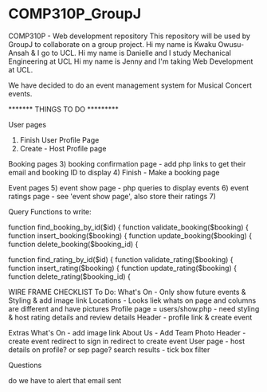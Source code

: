 # COMP310P_GroupJ
COMP310P - Web development repository 
This repository will be used by GroupJ to collaborate on a group project. 
Hi my name is Kwaku Owusu-Ansah & I go to UCL. 
Hi my name is Danielle and I study Mechanical Engineering at UCL
Hi my name is Jenny and I'm taking Web Development at UCL.


We have decided to do an event management system for Musical Concert events.




******* THINGS TO DO *********

User pages
1) Finish User Profile Page
2) Create - Host Profile page

Booking pages
3) booking confirmation page - add php links to get their email and booking ID to display
4) Finish - Make a booking page

Event pages
5) event show page - php queries to display events
6) event ratings page - see 'event show page', also store their ratings
7)

Query Functions to write: 

function find_booking_by_id($id) {
function validate_booking($booking) {
function insert_booking($booking) {
function update_booking($booking) {
function delete_booking($booking_id) {

function find_rating_by_id($id) {
function validate_rating($booking) {
function insert_rating($booking) {
function update_rating($booking) {
function delete_rating($booking_id) {


WIRE FRAME CHECKLIST
To Do:
What's On - Only show future events & Styling & add image link 
Locations - Looks liek whats on page and columns are different and have pictures
Profile page = users/show.php - need styling & host rating details and review details
Header - profile link & create event




Extras
What's On - add image link 
About Us - Add Team Photo
Header -  create event redirect to sign in redirect to create event
User page - host details on profile? or sep page?
search results - tick box filter




Questions

do we have to alert that email sent
